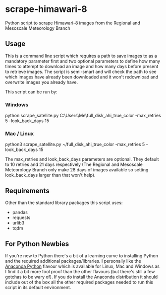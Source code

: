 # scrape-himawari-8
Python script to scrape Himawari-8 images from the Regional and Mesoscale Meteorology Branch

## Usage
This is a command line script which requires a path to save images to as a mandatory parameter first and two optional parameters to define how many times to attempt to download an image and how many days before present to retrieve images. The script is semi-smart and will check the path to see which images have already been downloaded and it won't redownload and overwrite images you already have.

This script can be run by:

### Windows

python scrape_satellite.py C:\Users\Me\full_disk_ahi_true_color -max_retries 5 -look_back_days 15

### Mac / Linux

python3 scrape_satellite.py ~/full_disk_ahi_true_color -max_retries 5 -look_back_days 15

The max_retries and look_back_days parameters are optional. They default to 10 retries and 21 days respectively (The Regional and Mesoscale Meteorology Branch only make 28 days of images available so setting look_back_days larger than that won't help).

## Requirements

Other than the standard library packages this script uses:

- pandas
- requests
- urlib3
- tqdm

## For Python Newbies

If you're new to Python there's a bit of a learning curve to installing Python and the required additional packages/libraries. I personally like the [Anaconda Python](https://www.anaconda.com/distribution/) flavour which is available for Linux, Mac and Windows as I find it a bit more fool proof than the other flavours (but there's still a few gotchas to be wary of). If you do install the Anaconda distribution it should include out of the box all the other required packages needed to run this script in its default environment.
